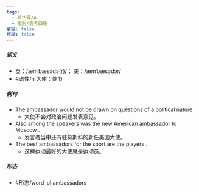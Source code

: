 ```yaml
---
tags:
  - 首字母/A
  - 级别/高考四级
掌握: false
模糊: false
---
```

##### 词义
- 英：/æmˈbæsədə(r)/； 美：/æmˈbæsədər/
- #词性/n  大使；使节
##### 例句
- The ambassador would not be drawn on questions of a political nature
	- 大使不会对政治问题发表意见。
- Also among the speakers was the new American ambassador to Moscow .
	- 发言者当中还有驻莫斯科的新任美国大使。
- The best ambassadors for the sport are the players .
	- 这种运动最好的大使就是运动员。
##### 形态
- #形态/word_pl ambassadors
